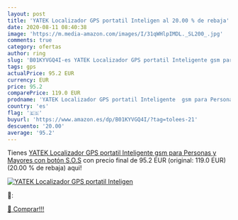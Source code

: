 ```yaml
---
layout: post
title: 'YATEK Localizador GPS portatil Inteligen al 20.00 % de rebaja'
date: 2020-08-11 08:40:38
image: 'https://m.media-amazon.com/images/I/31qWHlpIMDL._SL200_.jpg'
comments: true
category: ofertas
author: ring
slug: 'B01KYVGQ4I-es YATEK Localizador GPS portatil Inteligente gsm para...'
tags: gps
actualPrice: 95.2 EUR
currency: EUR
price: 95.2
comparePrice: 119.0 EUR
prodname: 'YATEK Localizador GPS portatil Inteligente  gsm para Personas y Mayores con botón S.O.S'
country: 'es'
flag: '🇪🇸'
buyurl: 'https://www.amazon.es/dp/B01KYVGQ4I/?tag=tolees-21'
descuento: '20.00'
average: '95.2'
---
```


Tienes [YATEK Localizador GPS portatil Inteligente  gsm para Personas y Mayores con botón S.O.S](https://www.amazon.es/dp/B01KYVGQ4I/?tag=tolees-21) con precio final de  95.2 EUR (original: 119.0 EUR) (20.00 %  de rebaja) aqui!

[![YATEK Localizador GPS portatil Inteligen](https://m.media-amazon.com/images/I/31qWHlpIMDL._SL200_.jpg)](https://www.amazon.es/dp/B01KYVGQ4I/?tag=tolees-21)

🔎:


[🛒 Comprar!!!](https://www.amazon.es/dp/B01KYVGQ4I/?tag=tolees-21)
